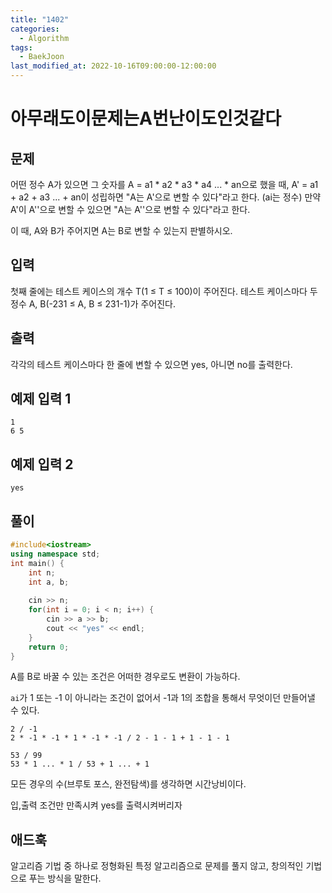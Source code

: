 ```yaml
---
title: "1402"
categories:
  - Algorithm
tags:
  - BaekJoon
last_modified_at: 2022-10-16T09:00:00-12:00:00
---
```


# 아무래도이문제는A번난이도인것같다

## 문제
어떤 정수 A가 있으면 그 숫자를 A = a1 * a2 * a3 * a4 ... * an으로 했을 때,
A' = a1 + a2 + a3 ... + an이 성립하면 "A는 A'으로 변할 수 있다"라고 한다.
(ai는 정수) 만약 A'이 A''으로 변할 수 있으면 "A는 A''으로 변할 수 있다"라고 한다.

이 때, A와 B가 주어지면 A는 B로 변할 수 있는지 판별하시오.

## 입력
첫째 줄에는 테스트 케이스의 개수 T(1 ≤ T ≤ 100)이 주어진다. 테스트 케이스마다 두 정수 A, B(-231 ≤ A, B ≤ 231-1)가 주어진다.

## 출력
각각의 테스트 케이스마다 한 줄에 변할 수 있으면 yes, 아니면 no를 출력한다.

## 예제 입력 1 
```
1
6 5
```
## 예제 입력 2
```
yes
```

## 풀이

```c++
#include<iostream>
using namespace std;
int main() {
    int n;
    int a, b;
    
    cin >> n;
    for(int i = 0; i < n; i++) {
        cin >> a >> b;
        cout << "yes" << endl;
    }
    return 0;
}
```

A를 B로 바꿀 수 있는 조건은 어떠한 경우로도 변환이 가능하다.

`ai`가 1 또는 -1 이 아니라는 조건이 없어서 -1과 1의 조합을 통해서 무엇이던 만들어낼 수 있다.

```
2 / -1
2 * -1 * -1 * 1 * -1 * -1 / 2 - 1 - 1 + 1 - 1 - 1 

53 / 99
53 * 1 ... * 1 / 53 + 1 ... + 1
```

모든 경우의 수(브루토 포스, 완전탐색)를 생각하면 시간낭비이다.

입,출력 조건만 만족시켜 yes를 출력시켜버리자


## 애드훅

알고리즘 기법 중 하나로 정형화된 특정 알고리즘으로 문제를 풀지 않고, 창의적인 기법으로 푸는 방식을 말한다.
